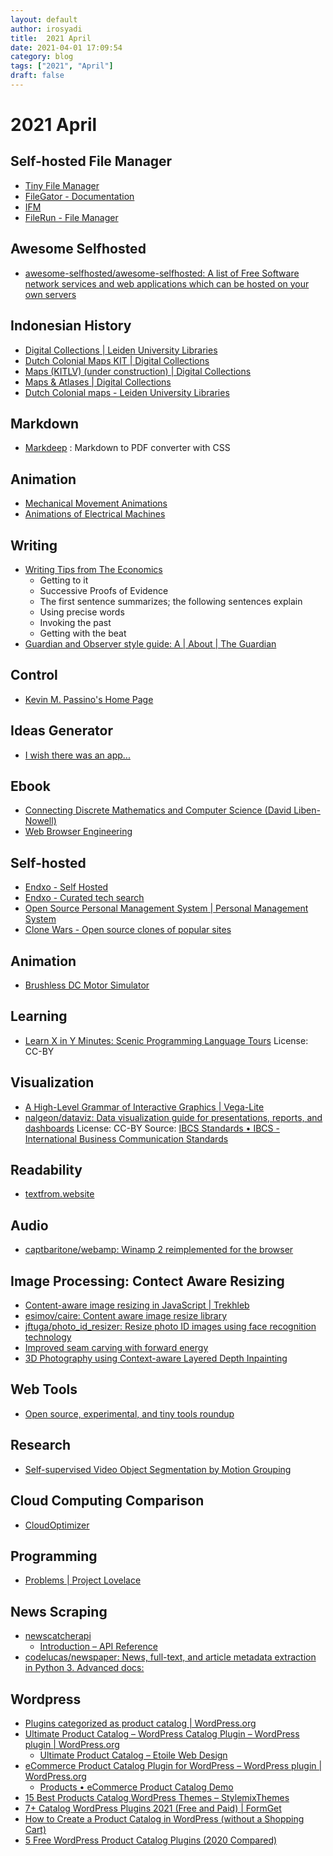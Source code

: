 ```yaml
---
layout: default
author: irosyadi
title:  2021 April
date: 2021-04-01 17:09:54
category: blog
tags: ["2021", "April"]
draft: false
---
```


# 2021 April

## Self-hosted File Manager
- [Tiny File Manager](https://tinyfilemanager.github.io/)
- [FileGator - Documentation](https://docs.filegator.io/)
- [IFM](https://github.com/misterunknown/ifm)
- [FileRun - File Manager](https://www.filerun.com/)

## Awesome Selfhosted
- [awesome-selfhosted/awesome-selfhosted: A list of Free Software network services and web applications which can be hosted on your own servers](https://github.com/awesome-selfhosted/awesome-selfhosted)

## Indonesian History
- [Digital Collections | Leiden University Libraries](https://digitalcollections.universiteitleiden.nl/)
- [Dutch Colonial Maps KIT | Digital Collections](https://digitalcollections.universiteitleiden.nl/view/collection/kitmaps)
- [Maps (KITLV) (under construction) | Digital Collections](https://digitalcollections.universiteitleiden.nl/maps-kitlv)
- [Maps & Atlases | Digital Collections](https://digitalcollections.universiteitleiden.nl/mapsatlases)
- [Dutch Colonial maps - Leiden University Libraries](https://ubl.webattach.nl/apps/s7)

## Markdown
- [Markdeep](https://casual-effects.com/markdeep/) : Markdown to PDF converter with CSS

## Animation
- [Mechanical Movement Animations](http://507movements.com/)
- [Animations of Electrical Machines](http://people.ece.umn.edu/users/riaz/animations/listanimations.html)

## Writing
- [Writing Tips from The Economics](https://builtbywords.substack.com/p/writing-tools-i-learned-from-the)
    - Getting to it
    - Successive Proofs of Evidence
    - The first sentence summarizes; the following sentences explain
    - Using precise words
    - Invoking the past
    - Getting with the beat
- [Guardian and Observer style guide: A | About | The Guardian](https://www.theguardian.com/guardian-observer-style-guide-a)

## Control
- [Kevin M. Passino's Home Page](https://www2.ece.ohio-state.edu/~passino/)

## Ideas Generator
- [I wish there was an app...](https://iwishtherewas.app/)

## Ebook
- [Connecting Discrete Mathematics and Computer Science (David Liben-Nowell)](https://cs.carleton.edu/faculty/dln/book/)
- [Web Browser Engineering](https://browser.engineering/)

## Self-hosted
- [Endxo - Self Hosted](https://endxo.com/self-hosted)
- [Endxo - Curated tech search](https://endxo.com/)
- [Open Source Personal Management System | Personal Management System](https://volmarg.github.io/)
- [Clone Wars - Open source clones of popular sites](https://gourav.io/clone-wars)

## Animation
- [Brushless DC Motor Simulator](https://simulators.drbasheers.com/UCI/x497.6/motor/open_loop_no_pwm.html)

## Learning
- [Learn X in Y Minutes: Scenic Programming Language Tours](https://learnxinyminutes.com/) License: CC-BY

## Visualization
- [A High-Level Grammar of Interactive Graphics | Vega-Lite](https://vega.github.io/vega-lite/)
- [nalgeon/dataviz: Data visualization guide for presentations, reports, and dashboards](https://github.com/nalgeon/dataviz) License: CC-BY Source: [IBCS Standards • IBCS - International Business Communication Standards](https://www.ibcs.com/standards/)

## Readability
- [textfrom.website](https://textfrom.website/)

## Audio
- [captbaritone/webamp: Winamp 2 reimplemented for the browser](https://github.com/captbaritone/webamp)

## Image Processing: Contect Aware Resizing
- [Content-aware image resizing in JavaScript | Trekhleb](https://trekhleb.dev/blog/2021/content-aware-image-resizing-in-javascript/)
- [esimov/caire: Content aware image resize library](https://github.com/esimov/caire)
- [jftuga/photo_id_resizer: Resize photo ID images using face recognition technology](https://github.com/jftuga/photo_id_resizer)
- [Improved seam carving with forward energy](https://avikdas.com/2019/07/29/improved-seam-carving-with-forward-energy.html)
- [3D Photography using Context-aware Layered Depth Inpainting](https://shihmengli.github.io/3D-Photo-Inpainting/)

## Web Tools
- [Open source, experimental, and tiny tools roundup](https://tinytools.directory/)

## Research
- [Self-supervised Video Object Segmentation by Motion Grouping](https://charigyang.github.io/motiongroup/)

## Cloud Computing Comparison
- [CloudOptimizer](https://cloudoptimizer.io/)

## Programming
- [Problems | Project Lovelace](https://projectlovelace.net/problems/)

## News Scraping
- [newscatcherapi](https://newscatcherapi.com/get-started)
    - [Introduction – API Reference](https://free-docs.newscatcherapi.com/?python#introduction)
- [codelucas/newspaper: News, full-text, and article metadata extraction in Python 3. Advanced docs:](https://github.com/codelucas/newspaper)

## Wordpress
- [Plugins categorized as product catalog | WordPress.org](https://wordpress.org/plugins/tags/product-catalog/)
- [Ultimate Product Catalog – WordPress Catalog Plugin – WordPress plugin | WordPress.org](https://wordpress.org/plugins/ultimate-product-catalogue/)
    - [Ultimate Product Catalog – Etoile Web Design](http://www.etoilewebdesign.com/ultimate-product-catalogue-demo/product/amorique-pave-diamond/?)
- [eCommerce Product Catalog Plugin for WordPress – WordPress plugin | WordPress.org](https://wordpress.org/plugins/ecommerce-product-catalog/)
    - [Products • eCommerce Product Catalog Demo](https://demo.implecode.com/catalog/#cam=wordpress-org-catalog-page&key=demo-link)
- [15 Best Products Catalog WordPress Themes – StylemixThemes](https://stylemixthemes.com/wp/15-best-catalog-wordpress-themes/)
- [7+ Catalog WordPress Plugins 2021 (Free and Paid) | FormGet](https://www.formget.com/catalog-wordpress-plugins/)
- [How to Create a Product Catalog in WordPress (without a Shopping Cart)](https://www.wpbeginner.com/plugins/how-to-create-a-product-catalog-in-wordpress-without-a-shopping-cart/)
- [5 Free WordPress Product Catalog Plugins (2020 Compared)](https://wpmultiverse.org/plugins/wordpress-product-catalog-plugins/)